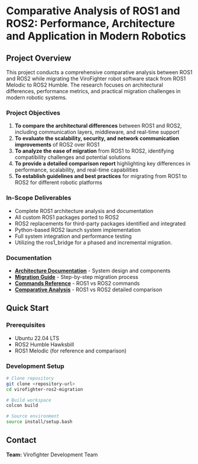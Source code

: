 # Comparative Analysis of ROS1 and ROS2: Performance, Architecture and Application in Modern Robotics

## Project Overview
This project conducts a comprehensive comparative analysis between ROS1 and ROS2 while migrating the ViroFighter robot software stack from ROS1 Melodic to ROS2 Humble. The research focuses on architectural differences, performance metrics, and practical migration challenges in modern robotic systems.

### Project Objectives
1. **To compare the architectural differences** between ROS1 and ROS2, including communication layers, middleware, and real-time support
2. **To evaluate the scalability, security, and network communication improvements** of ROS2 over ROS1
3. **To analyze the ease of migration** from ROS1 to ROS2, identifying compatibility challenges and potential solutions
4. **To provide a detailed comparison report** highlighting key differences in performance, scalability, and real-time capabilities
5. **To establish guidelines and best practices** for migrating from ROS1 to ROS2 for different robotic platforms

### In-Scope Deliverables
- Complete ROS1 architecture analysis and documentation
- All custom ROS1 packages ported to ROS2
- ROS2 replacements for third-party packages identified and integrated
- Python-based ROS2 launch system implementation
- Full system integration and performance testing
- Utilizing the ros1_bridge for a phased and incremental migration.

### Documentation
- [**Architecture Documentation**](docs/ARCHITECTURE.md) - System design and components
- [**Migration Guide**](docs/MIGRATION_GUIDE.md) - Step-by-step migration process
- [**Commands Reference**](docs/COMMANDS_REFERENCE.md) - ROS1 vs ROS2 commands
- [**Comparative Analysis**](docs/COMPARATIVE_ANALYSIS.md) - ROS1 vs ROS2 detailed comparison


## Quick Start

### Prerequisites
- Ubuntu 22.04 LTS
- ROS2 Humble Hawksbill
- ROS1 Melodic (for reference and comparison)

### Development Setup
```bash
# Clone repository
git clone <repository-url>
cd virofighter-ros2-migration

# Build workspace
colcon build

# Source environment
source install/setup.bash
```

## Contact
**Team:** Virofighter Development Team
